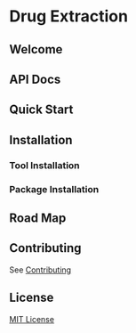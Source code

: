 # Drug Extraction

## Welcome

## API Docs

## Quick Start

## Installation

### Tool Installation

### Package Installation

## Road Map

## Contributing

See [Contributing](./CONTRIBUTING.md)

## License

[MIT License](LICENSE)
